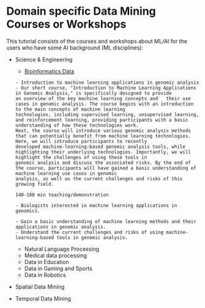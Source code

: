# Domain specific Data Mining Courses or Workshops


This tutorial consists of the courses and workshops about ML/AI for the users who have some AI background (ML disciplines):

- Science & Engineering

  - [Bioinformatics Data](https://naicno.github.io/NAIC_Bioinformatics_courses_and_workshops/index.html)

  ```{objectives}
  - Introduction to machine learning applications in genomic analysis
  - Our short course, "Introduction to Machine Learning Applications in Genomic Analysis," is specifically designed to provide
  an overview of the key machine learning concepts and   their use cases in genomic analysis. The course begins with an introduction to the main concepts of machine learning
  technologies, including supervised learning, unsupervised learning, and reinforcement learning, providing participants with a basic understanding of how these technologies work.
  Next, the course will introduce various genomic analysis methods that can potentially benefit from machine learning technologies. Here, we will introduce participants to recently
  developed machine-learning-based genomic analysis tools, while highlighting their underlying technologies. Importantly, we will highlight the challenges of using these tools in
  genomic analysis and discuss the associated risks. By the end of the course, participants will have gained a basic understanding of machine learning use cases in genomic
  analysis, as well as the current challenges and risks of this growing field.
  ```

  ```{instructor-note}
  140-180 min teaching/demonstration
  ```

  ```{discussion} Target audience?
  - Biologists interested in machine learning applications in genomics.
  ```

  ```{discussion} Learning outcomes?
  - Gain a basic understanding of machine learning methods and their applications in genomic analysis.
  - Understand the current challenges and risks of using machine-learning-based tools in genomic analysis.
  ```

  - Natural Language Processing
  - Medical data processing
  - Data in Education
  - Data in Gaming and Sports
  - Data in Robotics





- Spatial Data Mining

- Temporal Data Mining
